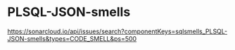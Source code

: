 # PLSQL-JSON-smells

https://sonarcloud.io/api/issues/search?componentKeys=sqlsmells_PLSQL-JSON-smells&types=CODE_SMELL&ps=500
